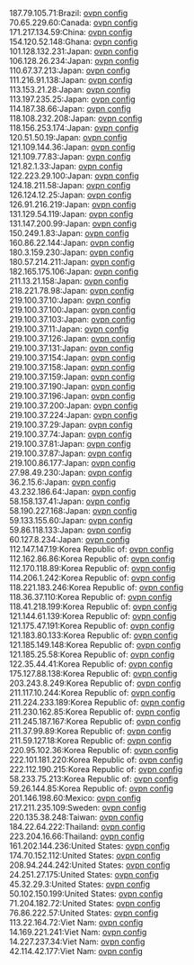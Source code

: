 187.79.105.71:Brazil: [ovpn config](vpn/187_79_105_71.ovpn)  
70.65.229.60:Canada: [ovpn config](vpn/70_65_229_60.ovpn)  
171.217.134.59:China: [ovpn config](vpn/171_217_134_59.ovpn)  
154.120.52.148:Ghana: [ovpn config](vpn/154_120_52_148.ovpn)  
101.128.132.231:Japan: [ovpn config](vpn/101_128_132_231.ovpn)  
106.128.26.234:Japan: [ovpn config](vpn/106_128_26_234.ovpn)  
110.67.37.213:Japan: [ovpn config](vpn/110_67_37_213.ovpn)  
111.216.91.138:Japan: [ovpn config](vpn/111_216_91_138.ovpn)  
113.153.21.28:Japan: [ovpn config](vpn/113_153_21_28.ovpn)  
113.197.235.25:Japan: [ovpn config](vpn/113_197_235_25.ovpn)  
114.187.38.66:Japan: [ovpn config](vpn/114_187_38_66.ovpn)  
118.108.232.208:Japan: [ovpn config](vpn/118_108_232_208.ovpn)  
118.156.253.174:Japan: [ovpn config](vpn/118_156_253_174.ovpn)  
120.51.50.19:Japan: [ovpn config](vpn/120_51_50_19.ovpn)  
121.109.144.36:Japan: [ovpn config](vpn/121_109_144_36.ovpn)  
121.109.77.83:Japan: [ovpn config](vpn/121_109_77_83.ovpn)  
121.82.1.33:Japan: [ovpn config](vpn/121_82_1_33.ovpn)  
122.223.29.100:Japan: [ovpn config](vpn/122_223_29_100.ovpn)  
124.18.211.58:Japan: [ovpn config](vpn/124_18_211_58.ovpn)  
126.124.12.25:Japan: [ovpn config](vpn/126_124_12_25.ovpn)  
126.91.216.219:Japan: [ovpn config](vpn/126_91_216_219.ovpn)  
131.129.54.119:Japan: [ovpn config](vpn/131_129_54_119.ovpn)  
131.147.200.99:Japan: [ovpn config](vpn/131_147_200_99.ovpn)  
150.249.1.83:Japan: [ovpn config](vpn/150_249_1_83.ovpn)  
160.86.22.144:Japan: [ovpn config](vpn/160_86_22_144.ovpn)  
180.3.159.230:Japan: [ovpn config](vpn/180_3_159_230.ovpn)  
180.57.214.211:Japan: [ovpn config](vpn/180_57_214_211.ovpn)  
182.165.175.106:Japan: [ovpn config](vpn/182_165_175_106.ovpn)  
211.13.21.158:Japan: [ovpn config](vpn/211_13_21_158.ovpn)  
218.221.78.98:Japan: [ovpn config](vpn/218_221_78_98.ovpn)  
219.100.37.10:Japan: [ovpn config](vpn/219_100_37_10.ovpn)  
219.100.37.100:Japan: [ovpn config](vpn/219_100_37_100.ovpn)  
219.100.37.103:Japan: [ovpn config](vpn/219_100_37_103.ovpn)  
219.100.37.11:Japan: [ovpn config](vpn/219_100_37_11.ovpn)  
219.100.37.126:Japan: [ovpn config](vpn/219_100_37_126.ovpn)  
219.100.37.131:Japan: [ovpn config](vpn/219_100_37_131.ovpn)  
219.100.37.154:Japan: [ovpn config](vpn/219_100_37_154.ovpn)  
219.100.37.158:Japan: [ovpn config](vpn/219_100_37_158.ovpn)  
219.100.37.159:Japan: [ovpn config](vpn/219_100_37_159.ovpn)  
219.100.37.190:Japan: [ovpn config](vpn/219_100_37_190.ovpn)  
219.100.37.196:Japan: [ovpn config](vpn/219_100_37_196.ovpn)  
219.100.37.200:Japan: [ovpn config](vpn/219_100_37_200.ovpn)  
219.100.37.224:Japan: [ovpn config](vpn/219_100_37_224.ovpn)  
219.100.37.29:Japan: [ovpn config](vpn/219_100_37_29.ovpn)  
219.100.37.74:Japan: [ovpn config](vpn/219_100_37_74.ovpn)  
219.100.37.81:Japan: [ovpn config](vpn/219_100_37_81.ovpn)  
219.100.37.87:Japan: [ovpn config](vpn/219_100_37_87.ovpn)  
219.100.86.177:Japan: [ovpn config](vpn/219_100_86_177.ovpn)  
27.98.49.230:Japan: [ovpn config](vpn/27_98_49_230.ovpn)  
36.2.15.6:Japan: [ovpn config](vpn/36_2_15_6.ovpn)  
43.232.186.64:Japan: [ovpn config](vpn/43_232_186_64.ovpn)  
58.158.137.41:Japan: [ovpn config](vpn/58_158_137_41.ovpn)  
58.190.227.168:Japan: [ovpn config](vpn/58_190_227_168.ovpn)  
59.133.155.60:Japan: [ovpn config](vpn/59_133_155_60.ovpn)  
59.86.118.133:Japan: [ovpn config](vpn/59_86_118_133.ovpn)  
60.127.8.234:Japan: [ovpn config](vpn/60_127_8_234.ovpn)  
112.147.147.19:Korea Republic of: [ovpn config](vpn/112_147_147_19.ovpn)  
112.162.86.86:Korea Republic of: [ovpn config](vpn/112_162_86_86.ovpn)  
112.170.118.89:Korea Republic of: [ovpn config](vpn/112_170_118_89.ovpn)  
114.206.1.242:Korea Republic of: [ovpn config](vpn/114_206_1_242.ovpn)  
118.221.183.246:Korea Republic of: [ovpn config](vpn/118_221_183_246.ovpn)  
118.36.37.110:Korea Republic of: [ovpn config](vpn/118_36_37_110.ovpn)  
118.41.218.199:Korea Republic of: [ovpn config](vpn/118_41_218_199.ovpn)  
121.144.61.139:Korea Republic of: [ovpn config](vpn/121_144_61_139.ovpn)  
121.175.47.191:Korea Republic of: [ovpn config](vpn/121_175_47_191.ovpn)  
121.183.80.133:Korea Republic of: [ovpn config](vpn/121_183_80_133.ovpn)  
121.185.149.148:Korea Republic of: [ovpn config](vpn/121_185_149_148.ovpn)  
121.185.25.58:Korea Republic of: [ovpn config](vpn/121_185_25_58.ovpn)  
122.35.44.41:Korea Republic of: [ovpn config](vpn/122_35_44_41.ovpn)  
175.127.88.138:Korea Republic of: [ovpn config](vpn/175_127_88_138.ovpn)  
203.243.8.249:Korea Republic of: [ovpn config](vpn/203_243_8_249.ovpn)  
211.117.10.244:Korea Republic of: [ovpn config](vpn/211_117_10_244.ovpn)  
211.224.233.189:Korea Republic of: [ovpn config](vpn/211_224_233_189.ovpn)  
211.230.162.85:Korea Republic of: [ovpn config](vpn/211_230_162_85.ovpn)  
211.245.187.167:Korea Republic of: [ovpn config](vpn/211_245_187_167.ovpn)  
211.37.99.89:Korea Republic of: [ovpn config](vpn/211_37_99_89.ovpn)  
211.59.127.18:Korea Republic of: [ovpn config](vpn/211_59_127_18.ovpn)  
220.95.102.36:Korea Republic of: [ovpn config](vpn/220_95_102_36.ovpn)  
222.101.181.220:Korea Republic of: [ovpn config](vpn/222_101_181_220.ovpn)  
222.112.190.215:Korea Republic of: [ovpn config](vpn/222_112_190_215.ovpn)  
58.233.75.213:Korea Republic of: [ovpn config](vpn/58_233_75_213.ovpn)  
59.26.144.85:Korea Republic of: [ovpn config](vpn/59_26_144_85.ovpn)  
201.146.198.60:Mexico: [ovpn config](vpn/201_146_198_60.ovpn)  
217.211.235.109:Sweden: [ovpn config](vpn/217_211_235_109.ovpn)  
220.135.38.248:Taiwan: [ovpn config](vpn/220_135_38_248.ovpn)  
184.22.64.222:Thailand: [ovpn config](vpn/184_22_64_222.ovpn)  
223.204.16.66:Thailand: [ovpn config](vpn/223_204_16_66.ovpn)  
161.202.144.236:United States: [ovpn config](vpn/161_202_144_236.ovpn)  
174.70.152.112:United States: [ovpn config](vpn/174_70_152_112.ovpn)  
208.94.244.242:United States: [ovpn config](vpn/208_94_244_242.ovpn)  
24.251.27.175:United States: [ovpn config](vpn/24_251_27_175.ovpn)  
45.32.29.3:United States: [ovpn config](vpn/45_32_29_3.ovpn)  
50.102.150.199:United States: [ovpn config](vpn/50_102_150_199.ovpn)  
71.204.182.72:United States: [ovpn config](vpn/71_204_182_72.ovpn)  
76.86.222.57:United States: [ovpn config](vpn/76_86_222_57.ovpn)  
113.22.164.72:Viet Nam: [ovpn config](vpn/113_22_164_72.ovpn)  
14.169.221.241:Viet Nam: [ovpn config](vpn/14_169_221_241.ovpn)  
14.227.237.34:Viet Nam: [ovpn config](vpn/14_227_237_34.ovpn)  
42.114.42.177:Viet Nam: [ovpn config](vpn/42_114_42_177.ovpn)  
